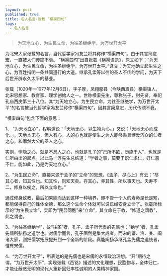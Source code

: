 ```yaml
---
layout: post
published: true
title: 名人名言-张载 “横渠四句“
tags:
  - 名人名言
---
```

> 为天地立心，为生民立命，为往圣继绝学，为万世开太平

为北宋大家张载的名言。当代哲学家冯友兰将其称作“横渠四句”。由于其言简意宏，一直被人们传颂不衰。
“横渠四句”出自张载《横渠语录》，原文如下：“为天地立心，为生民立命，为往圣继绝学，为万世开太平。”译文：为天地确立起生生之心，为百姓指明一条共同遵行的大道，继承孔孟等以往的圣人不传的学问，为天下后世开辟永久太平的基业。

张载（1020年—1077年12月6日），字子厚，凤翔郿县（今陕西眉县）横渠镇人，北宋思想家、教育家、理学创始人之一。世称横渠先生，尊称张子，封先贤，奉祀孔庙西庑第三十八位。其“为天地立心，为生民立命，为往圣继绝学，为万世开太平”的名言被当代哲学家冯友兰称作“横渠四句”，因其言简意宏，历代传颂不衰。

“横渠四句”包含下面的意思：

1、 “为天地立心”，程明道说：「天地无心，以生物为心。」又说：「天地无心而成化。」，天地本无心，但人有心，人的心也就是使生之为人能够秉具博爱济众的仁者之心，和廓然大公的圣人之心。

实则，恻隐之心，就是不忍人之心，也就是孔子的“己所不欲，勿施于人”，也就是仁所由出的起点。以此马一浮先生总结道：“学者之事，莫要于识仁求仁，好仁恶不仁，能如此，乃是为天地立心。”

2、“为生民立命”，直接来源于孟子的“立命”的思想。《孟子．尽心上》有云：“尽其心者，知其性也。知其性，则知天矣。存其心，养其性，所以事天也。夭寿不二，修身以俟之，所以立命也。”

通过修身致教，最后如果能而达到这样一种境界，即不管一个人的寿命是长是短，都能保持自己的性体全德，那么这个生命个体就可以说已经安身立命了。张载所标示的“为生民立命”，实即为“民吾同胞”来“立命”，其立命在于教，“修道之谓教”，此之谓也。

3、“为往圣继绝学”，故“往圣”者，孔子、孟子所代表的先儒也；“绝学”者，孔孟先儒所弘扬之道学也。对儒学而言，孔子固然是集大成者，而宋的濂、洛、关、闽诸大家，则把儒学拓展提升到一个全新的阶段。真能阐扬承继孔孟先儒之道统者，惟有宋儒。

4、“为万世开太平”，所表达的是先儒也是宋儒的永恒政治理想。“开”期待之谓。“为万世开太平”，实现张载《西铭》描述的文化理想，民胞物与，全体归仁，才能让蔽惑无明的现代人重新回归率性诚明的人类精神家园。
